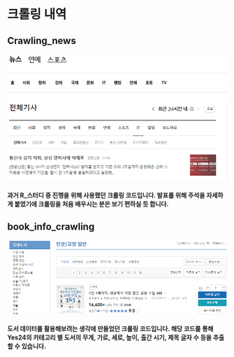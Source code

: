 # 크롤링 내역

## Crawling_news

![](/image/image2.png)

#### 과거 R_스터디 중 진행을 위해 사용했던 크롤링 코드입니다. 발표를 위해 주석을 자세하게 붙였기에 크롤링을 처음 배우시는 분은 보기 편하실 듯 합니다.


## book_info_crawling

![](/image/image1.png)

#### 도서 데이터를 활용해보려는 생각에 만들었던 크롤링 코드입니다. 해당 코드를 통해 Yes24의 카테고리 별 도서의 무게, 가로, 세로, 높이, 출간 시기, 제목 글자 수 등을 추출할 수 있습니다.
